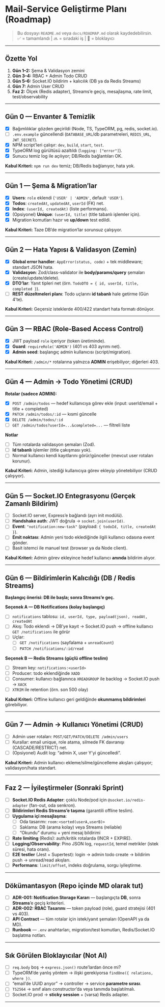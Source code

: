 # Mail-Service Geliştirme Planı (Roadmap)

> Bu dosyayı `README.md` veya `docs/ROADMAP.md` olarak kaydedebilirsin.  
> ✅ = tamamlandı | 🔜 = sıradaki iş | 🛑 = bloklayıcı

---

## Özette Yol
1. **Gün 1–2:** Şema & Validasyon zemini  
2. **Gün 3–4:** RBAC + Admin Todo CRUD  
3. **Gün 5–6:** Socket.IO bildirim + kalıcılık (DB ya da Redis Streams)  
4. **Gün 7:** Admin User CRUD  
5. **Faz 2:** Ölçek (Redis adapter), Streams’e geçiş, mesajlaşma, rate limit, test/observability

---

## Gün 0 — Envanter & Temizlik
- [x] Bağımlılıklar gözden geçirildi (Node, TS, TypeORM, pg, redis, socket.io).
- [ ] `.env.example` güncellendi (`DATABASE_URL`/db parametreleri, `REDIS_URL`, `JWT_SECRET`).
- [x] NPM script’leri çalışır: `dev`, `build`, `start`, `test`.
- [x] TypeORM log gürültüsü azaltıldı (`logging: ["error"]`).
- [x] Sunucu temiz log ile açılıyor; DB/Redis bağlantıları OK.

**Kabul Kriteri:** `npm run dev` temiz; DB/Redis bağlanıyor, hata yok.

---

## Gün 1 — Şema & Migration’lar
- [x] **Users**: `role` eklendi (`'USER' | 'ADMIN'`, default `'USER'`).
- [x] **Todos**: `createdAt`, `updatedAt`, `userId` (FK) net.
- [x] **Index**: `(userId, createdAt)` (liste performansı).
- [x] (Opsiyonel) **Unique**: `(userId, title)` (title tabanlı işlemler için).
- [x] Migration komutları hazır ve **up/down** test edildi.

**Kabul Kriteri:** Taze DB’de migration’lar sorunsuz çalışıyor.

---

## Gün 2 — Hata Yapısı & Validasyon (Zemin)
- [x] **Global error handler**: `AppError(status, code)` + tek middleware; standart JSON hata.
- [x] **Validasyon**: Zod/class-validator ile **body/params/query** şemaları (create/update/delete).
- [x] **DTO’lar**: Yanıt tipleri net (örn. `TodoDTO = { id, userId, title, completed }`).
- [ ] **REST düzeltmeleri planı**: Todo uçlarını **id tabanlı** hale getirme (Gün 4’te).

**Kabul Kriteri:** Geçersiz isteklerde 400/422 standart hata formatı dönüyor.

---

## Gün 3 — RBAC (Role-Based Access Control)
- [x] JWT payload `role` içeriyor (token üretiminde).
- [x] **Guard**: `requireRole('ADMIN')` (401 vs 403 ayrımı net).
- [x] **Admin seed**: başlangıç admin kullanıcısı (script/migration).

**Kabul Kriteri:** `/admin/*` rotalarına yalnızca **ADMIN** erişebiliyor; diğerleri 403.

---

## Gün 4 — Admin → Todo Yönetimi (CRUD)
**Rotalar (sadece ADMIN):**
- [x] `POST /admin/todos` — hedef kullanıcıya görev ekle (input: userId/email + title + completed)
- [x] `PATCH /admin/todos/:id` — kısmi güncelle
- [x] `DELETE /admin/todos/:id`
- [ ] `GET /admin/todos?userId=...&completed=...` — filtreli liste

**Notlar**
- [ ] Tüm rotalarda validasyon şemaları (Zod).
- [ ] **Id tabanlı** işlemler (title çakışması yok).
- [ ] Normal kullanıcı kendi kayıtlarını görür/günceller (mevcut user rotaları korunur).

**Kabul Kriteri:** Admin, istediği kullanıcıya görev ekleyip yönetebiliyor (CRUD çalışıyor).

---

## Gün 5 — Socket.IO Entegrasyonu (Gerçek Zamanlı Bildirim)
- [ ] Socket.IO server, Express’e bağlandı (ayrı init modülü).
- [ ] **Handshake auth**: JWT doğrula → `socket.join(userId)`.
- [ ] **Event**: `"notification:new-task"` (payload: `{ todoId, title, createdAt }`).
- [ ] **Emit noktası**: Admin yeni todo eklediğinde ilgili kullanıcı odasına event gönder.
- [ ] Basit istemci ile manuel test (browser ya da Node client).

**Kabul Kriteri:** Admin görev ekleyince hedef kullanıcı **anında** bildirim alıyor.

---

## Gün 6 — Bildirimlerin Kalıcılığı (DB / Redis Streams)
**Başlangıç önerisi: DB ile başla; sonra Streams’e geç.**

**Seçenek A — DB Notifications (kolay başlangıç)**
- [ ] `notifications` tablosu: `id, userId, type, payload(json), readAt, createdAt`
- [ ] Akış: Todo eklendi → DB’ye kayıt → Socket.IO push → offline kullanıcı `GET /notifications` ile görür
- [ ] Uçlar: 
  - [ ] `GET /notifications` (sayfalama + `unreadCount`)
  - [ ] `PATCH /notifications/:id/read`

**Seçenek B — Redis Streams (güçlü offline teslim)**
- [ ] Stream key: `notifications:<userId>`
- [ ] Producer: todo eklendiğinde `XADD`
- [ ] Consumer: kullanıcı bağlanınca `XREADGROUP` ile backlog → Socket.IO push → `XACK`
- [ ] `XTRIM` ile retention (örn. son 500 olay)

**Kabul Kriteri:** Offline kullanıcı geri geldiğinde **okunmamış bildirimleri** görebiliyor.

---

## Gün 7 — Admin → Kullanıcı Yönetimi (CRUD)
- [ ] Admin user rotaları: `POST/GET/PATCH/DELETE /admin/users`
- [ ] Kurallar: email unique, role atama, silmede FK davranışı (CASCADE/RESTRICT) net.
- [ ] (Opsiyonel) Audit log: “admin X, user Y’yi güncelledi”.

**Kabul Kriteri:** Admin kullanıcı ekleme/silme/güncelleme akışları çalışıyor; validasyon/hata standart.

---

## Faz 2 — İyileştirmeler (Sonraki Sprint)
- [ ] **Socket.IO Redis Adapter**: çoklu Node/pod için `@socket.io/redis-adapter` (fan-out, oda senkron).
- [ ] **Bildirimleri Redis Streams’e taşıma** (garantili offline teslim).
- [ ] **Uygulama içi mesajlaşma**:
  - [ ] Oda tasarımı: `room:<sorted(userA,userB)>`
  - [ ] Saklama: DB (arama kolay) veya Streams (reliable)
  - [ ] “Okundu” durumu + yeni mesaj bildirimi
- [ ] **Rate limiting** (Redis): auth/kritik rotalarda (INCR + EXPIRE).
- [ ] **Logging/Observability**: Pino JSON log, `requestId`, temel metrikler (istek süresi, hata oranı).
- [ ] **E2E testler** (Jest + Supertest): login → admin todo create → bildirim push → unread/read akışları.
- [ ] **Performans**: `limit/offset`, indeks doğrulama, sorgu iyileştirme.

---

## Dökümantasyon (Repo içinde MD olarak tut)
- [ ] **ADR-001: Notification Storage Kararı** — başlangıçta **DB**, sonra **Streams**’e geçiş kriterleri.
- [ ] **ADR-002: RBAC Tasarımı** — token payload (role), guard stratejisi (401 vs 403).
- [ ] **API Contract** — tüm rotalar için istek/yanıt şemaları (OpenAPI ya da MD).
- [ ] **Runbook** — `.env` anahtarları, migration/test komutları, Redis/Socket.IO başlatma notları.

---

## Sık Görülen Bloklayıcılar (Not Al)
- [ ] `req.body` boş → `express.json()` route’lardan önce mi?
- [ ] TypeORM’de yanlış yöntem → ilişki gerekiyorsa `findOne({ relations, where })`.
- [ ] “email’de UUID arıyor” → controller → service **parametre sırası**.
- [ ] `TS2564` → sınıf alanı constructor’da veya tanımda başlatılmalı.
- [ ] Socket.IO prod → **sticky session** + (varsa) Redis adapter.

---
